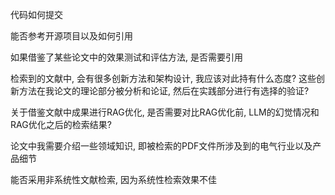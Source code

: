 代码如何提交

能否参考开源项目以及如何引用

如果借鉴了某些论文中的效果测试和评估方法, 是否需要引用

检索到的文献中, 会有很多创新方法和架构设计, 我应该对此持有什么态度? 这些创新方法在我论文的理论部分被分析和论证, 然后在实践部分进行有选择的验证?

关于借鉴文献中成果进行RAG优化, 是否需要对比RAG优化前, LLM的幻觉情况和RAG优化之后的检索结果?

论文中我需要介绍一些领域知识, 即被检索的PDF文件所涉及到的电气行业以及产品细节

能否采用非系统性文献检索, 因为系统性检索效果不佳




